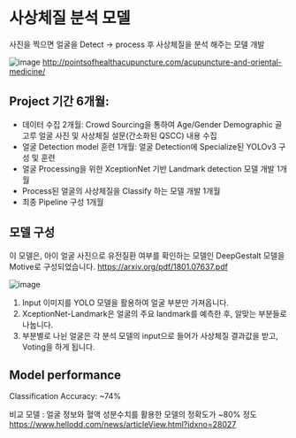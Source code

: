 # 사상체질 분석 모델


사진을 찍으면 얼굴을 Detect -> process 후 사상체질을 분석 해주는 모델 개발

![image](https://user-images.githubusercontent.com/32697109/173339697-3f881038-1dff-48e0-a3cf-83cd984581b3.png)
http://pointsofhealthacupuncture.com/acupuncture-and-oriental-medicine/

## Project 기간 6개월:  
* 데이터 수집 2개월: Crowd Sourcing을 통하여 Age/Gender Demographic 골고루 얼굴 사진 및 사상체질 설문(간소화된 QSCC) 내용 수집
* 얼굴 Detection model 훈련 1개월: 얼굴 Detection에 Specialize된 YOLOv3 구성 및 훈련
* 얼굴 Processing을 위한 XceptionNet 기반 Landmark detection 모델 개발 1개월
* Process된 얼굴의 사상체질을 Classify 하는 모델 개발 1개월
* 최종 Pipeline 구성 1개월


## 모델 구성

이 모델은, 아이 얼굴 사진으로 유전질환 여부를 확인하는 모델인 DeepGestalt 모델을 Motive로 구성되었습니다.
https://arxiv.org/pdf/1801.07637.pdf

![image](https://user-images.githubusercontent.com/32697109/173341143-f68c6542-352e-4bc7-9809-fce058b630e2.png)

1. Input 이미지를 YOLO 모델을 활용하여 얼굴 부분만 가져옵니다. 
2. XceptionNet-Landmark은 얼굴의 주요 landmark를 예측한 후, 알맞는 부분들로 나눕니다.
3. 부분별로 나뉜 얼굴은 각 분석 모델의 input으로 들어가 사상체질 결과값을 받고, Voting을 하게 됩니다.

## Model performance
 
 Classification Accuracy: ~74%
 
 비교 모델 : 얼굴 정보와 혈액 성분수치를 활용한 모델의 정확도가 ~80% 정도
 https://www.hellodd.com/news/articleView.html?idxno=28027
